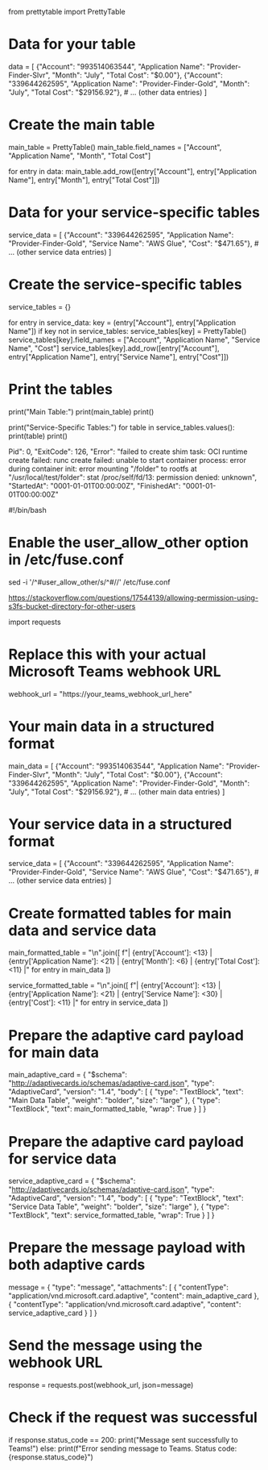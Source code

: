 from prettytable import PrettyTable

# Data for your table
data = [
    {"Account": "993514063544", "Application Name": "Provider-Finder-Slvr", "Month": "July", "Total Cost": "$0.00"},
    {"Account": "339644262595", "Application Name": "Provider-Finder-Gold", "Month": "July", "Total Cost": "$29156.92"},
    # ... (other data entries)
]

# Create the main table
main_table = PrettyTable()
main_table.field_names = ["Account", "Application Name", "Month", "Total Cost"]

for entry in data:
    main_table.add_row([entry["Account"], entry["Application Name"], entry["Month"], entry["Total Cost"]])

# Data for your service-specific tables
service_data = [
    {"Account": "339644262595", "Application Name": "Provider-Finder-Gold", "Service Name": "AWS Glue", "Cost": "$471.65"},
    # ... (other service data entries)
]

# Create the service-specific tables
service_tables = {}

for entry in service_data:
    key = (entry["Account"], entry["Application Name"])
    if key not in service_tables:
        service_tables[key] = PrettyTable()
        service_tables[key].field_names = ["Account", "Application Name", "Service Name", "Cost"]
    service_tables[key].add_row([entry["Account"], entry["Application Name"], entry["Service Name"], entry["Cost"]])

# Print the tables
print("Main Table:")
print(main_table)
print()

print("Service-Specific Tables:")
for table in service_tables.values():
    print(table)
    print()



Pid": 0,
            "ExitCode": 126,
            "Error": "failed to create shim task: OCI runtime create failed: runc create failed: unable to start container process: error during container init: error mounting \"/folder\" to rootfs at \"/usr/local/test/folder\": stat /proc/self/fd/13: permission denied: unknown",
            "StartedAt": "0001-01-01T00:00:00Z",
            "FinishedAt": "0001-01-01T00:00:00Z"

#!/bin/bash

# Enable the user_allow_other option in /etc/fuse.conf
sed -i '/^#user_allow_other/s/^#//' /etc/fuse.conf


https://stackoverflow.com/questions/17544139/allowing-permission-using-s3fs-bucket-directory-for-other-users




import requests

# Replace this with your actual Microsoft Teams webhook URL
webhook_url = "https://your_teams_webhook_url_here"

# Your main data in a structured format
main_data = [
    {"Account": "993514063544", "Application Name": "Provider-Finder-Slvr", "Month": "July", "Total Cost": "$0.00"},
    {"Account": "339644262595", "Application Name": "Provider-Finder-Gold", "Month": "July", "Total Cost": "$29156.92"},
    # ... (other main data entries)
]

# Your service data in a structured format
service_data = [
    {"Account": "339644262595", "Application Name": "Provider-Finder-Gold", "Service Name": "AWS Glue", "Cost": "$471.65"},
    # ... (other service data entries)
]

# Create formatted tables for main data and service data
main_formatted_table = "\n".join([
    f"| {entry['Account']: <13} | {entry['Application Name']: <21} | {entry['Month']: <6} | {entry['Total Cost']: <11} |"
    for entry in main_data
])

service_formatted_table = "\n".join([
    f"| {entry['Account']: <13} | {entry['Application Name']: <21} | {entry['Service Name']: <30} | {entry['Cost']: <11} |"
    for entry in service_data
])

# Prepare the adaptive card payload for main data
main_adaptive_card = {
    "$schema": "http://adaptivecards.io/schemas/adaptive-card.json",
    "type": "AdaptiveCard",
    "version": "1.4",
    "body": [
        {
            "type": "TextBlock",
            "text": "Main Data Table",
            "weight": "bolder",
            "size": "large"
        },
        {
            "type": "TextBlock",
            "text": main_formatted_table,
            "wrap": True
        }
    ]
}

# Prepare the adaptive card payload for service data
service_adaptive_card = {
    "$schema": "http://adaptivecards.io/schemas/adaptive-card.json",
    "type": "AdaptiveCard",
    "version": "1.4",
    "body": [
        {
            "type": "TextBlock",
            "text": "Service Data Table",
            "weight": "bolder",
            "size": "large"
        },
        {
            "type": "TextBlock",
            "text": service_formatted_table,
            "wrap": True
        }
    ]
}

# Prepare the message payload with both adaptive cards
message = {
    "type": "message",
    "attachments": [
        {
            "contentType": "application/vnd.microsoft.card.adaptive",
            "content": main_adaptive_card
        },
        {
            "contentType": "application/vnd.microsoft.card.adaptive",
            "content": service_adaptive_card
        }
    ]
}

# Send the message using the webhook URL
response = requests.post(webhook_url, json=message)

# Check if the request was successful
if response.status_code == 200:
    print("Message sent successfully to Teams!")
else:
    print(f"Error sending message to Teams. Status code: {response.status_code}")
